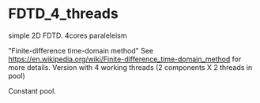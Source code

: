 # FDTD_4_threads
simple 2D FDTD. 4cores paraleleism

"Finite-difference time-domain method"
See https://en.wikipedia.org/wiki/Finite-difference_time-domain_method for more details.
Version with 4 working threads (2 components X 2 threads in pool)

Constant pool.
